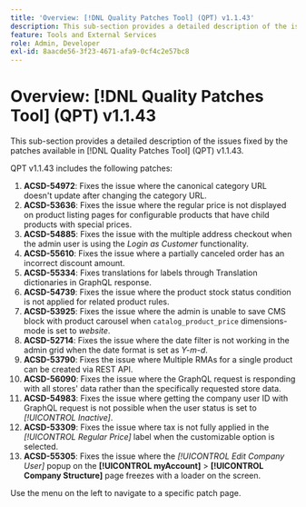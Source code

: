 ```yaml
---
title: 'Overview: [!DNL Quality Patches Tool] (QPT) v1.1.43'
description: This sub-section provides a detailed description of the issues fixed by the patches available in [!DNL Quality Patches Tool] (QPT) v1.1.43.
feature: Tools and External Services
role: Admin, Developer
exl-id: 8aacde56-3f23-4671-afa9-0cf4c2e57bc8
---
```

# Overview: [!DNL Quality Patches Tool] (QPT) v1.1.43

This sub-section provides a detailed description of the issues fixed by the patches available in [!DNL Quality Patches Tool] (QPT) v1.1.43.

QPT v1.1.43 includes the following patches:

1. **ACSD-54972**: Fixes the issue where the canonical category URL doesn't update after changing the category URL.
1. **ACSD-53636**: Fixes the issue where the regular price is not displayed on product listing pages for configurable products that have child products with special prices.
1. **ACSD-54885**: Fixes the issue with the multiple address checkout when the admin user is using the *Login as Customer* functionality.
1. **ACSD-55610**: Fixes the issue where a partially canceled order has an incorrect discount amount.
1. **ACSD-55334**: Fixes translations for labels through Translation dictionaries in GraphQL response.
1. **ACSD-54739**: Fixes the issue where the product stock status condition is not applied for related product rules.
1. **ACSD-53925**: Fixes the issue where the admin is unable to save CMS block with product carousel when `catalog_product_price` dimensions-mode is set to *website*.
1. **ACSD-52714**: Fixes the issue where the date filter is not working in the admin grid when the date format is set as *Y-m-d*.
1. **ACSD-53790**: Fixes the issue where Multiple RMAs for a single product can be created via REST API.
1. **ACSD-56090**: Fixes the issue where the GraphQL request is responding with all stores' data rather than the specifically requested store data.
1. **ACSD-54983**: Fixes the issue where getting the company user ID with GraphQL request is not possible when the user status is set to *[!UICONTROL Inactive]*.
1. **ACSD-53309**: Fixes the issue where tax is not fully applied in the *[!UICONTROL Regular Price]* label when the customizable option is selected.
1. **ACSD-55305**: Fixes the issue where the *[!UICONTROL Edit Company User]* popup on the **[!UICONTROL myAccount]** > **[!UICONTROL Company Structure]** page freezes with a loader on the screen.

Use the menu on the left to navigate to a specific patch page.
